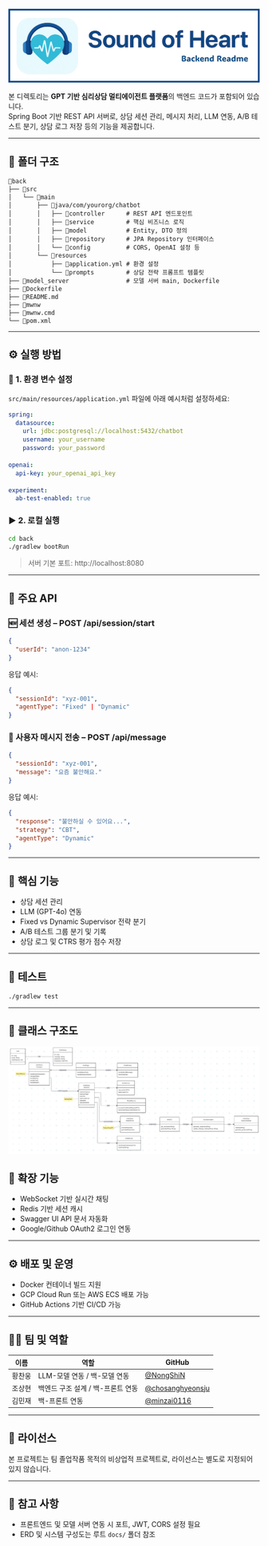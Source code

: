 ![백엔드 배너](docs/readme_pictures/back_banner.png)

본 디렉토리는 **GPT 기반 심리상담 멀티에이전트 플랫폼**의 백엔드 코드가 포함되어 있습니다.  
Spring Boot 기반 REST API 서버로, 상담 세션 관리, 메시지 처리, LLM 연동, A/B 테스트 분기, 상담 로그 저장 등의 기능을 제공합니다.

---

## 📁 폴더 구조

```
📂back
├── 📂src
│   └── 📂main
│       ├── 📂java/com/yourorg/chatbot
│       │   ├── 📂controller      # REST API 엔드포인트
│       │   ├── 📂service         # 핵심 비즈니스 로직
│       │   ├── 📂model           # Entity, DTO 정의
│       │   ├── 📂repository      # JPA Repository 인터페이스
│       │   └── 📂config          # CORS, OpenAI 설정 등
│       └── 📂resources
│           ├── 📜application.yml # 환경 설정
│           └── 📂prompts         # 상담 전략 프롬프트 템플릿
├── 📂model_server                # 모델 서버 main, Dockerfile
├── 📜Dockerfile
├── 📜README.md
├── 📜mwnw
├── 📜mwnw.cmd
└── 📜pom.xml
```

---

## ⚙️ 실행 방법

### 🧩 1. 환경 변수 설정

`src/main/resources/application.yml` 파일에 아래 예시처럼 설정하세요:

```yaml
spring:
  datasource:
    url: jdbc:postgresql://localhost:5432/chatbot
    username: your_username
    password: your_password

openai:
  api-key: your_openai_api_key

experiment:
  ab-test-enabled: true
```

### ▶️ 2. 로컬 실행

```bash
cd back
./gradlew bootRun
```

> 서버 기본 포트: http://localhost:8080

---

## 🔌 주요 API

### 🆕 세션 생성 – POST /api/session/start

```json
{
  "userId": "anon-1234"
}
```

응답 예시:

```json
{
  "sessionId": "xyz-001",
  "agentType": "Fixed" | "Dynamic"
}
```

### 💬 사용자 메시지 전송 – POST /api/message

```json
{
  "sessionId": "xyz-001",
  "message": "요즘 불안해요."
}
```

응답 예시:

```json
{
  "response": "불안하실 수 있어요...",
  "strategy": "CBT",
  "agentType": "Dynamic"
}
```

---

## 🧠 핵심 기능

- 상담 세션 관리
- LLM (GPT-4o) 연동
- Fixed vs Dynamic Supervisor 전략 분기
- A/B 테스트 그룹 분기 및 기록
- 상담 로그 및 CTRS 평가 점수 저장

---

## 🧪 테스트

```bash
./gradlew test
```

---

## 🧱 클래스 구조도
<p align="center"><img margin="Auto" width="900" src="../docs/readme_pictures/class_diagram.png"></p>

## 🔧 확장 기능

- WebSocket 기반 실시간 채팅
- Redis 기반 세션 캐시
- Swagger UI API 문서 자동화
- Google/Github OAuth2 로그인 연동

---

## ⚙️ 배포 및 운영

- Docker 컨테이너 빌드 지원
- GCP Cloud Run 또는 AWS ECS 배포 가능
- GitHub Actions 기반 CI/CD 가능

---

## 🧑‍💻 팀 및 역할

| 이름   | 역할                             | GitHub          |
|--------|----------------------------------|-----------------|
| 황찬웅 | LLM-모델 연동 / 백-모델 연동 | [@NongShiN](https://github.com/NongShiN) |
| 조상현 | 백엔드 구조 설계 / 백-프론트 연동 |  [@chosanghyeonsju](https://github.com/chosanghyeonsju) |
| 김민재 | 백-프론트 연동 |  [@minzai0116](https://github.com/minzai0116)    |


---

## 📄 라이선스

본 프로젝트는 팀 졸업작품 목적의 비상업적 프로젝트로, 라이선스는 별도로 지정되어 있지 않습니다.

---

## 🙋 참고 사항

- 프론트엔드 및 모델 서버 연동 시 포트, JWT, CORS 설정 필요
- ERD 및 시스템 구성도는 루트 `docs/` 폴더 참조
